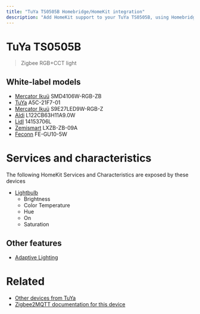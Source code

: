 ```yaml
---
title: "TuYa TS0505B Homebridge/HomeKit integration"
description: "Add HomeKit support to your TuYa TS0505B, using Homebridge, Zigbee2MQTT and homebridge-z2m."
---
```

<!---
This file has been GENERATED using src/docgen/docgen.ts
DO NOT EDIT THIS FILE MANUALLY!
-->
# TuYa TS0505B
> Zigbee RGB+CCT light


## White-label models
* [Mercator Ikuü](../index.md#mercator_ikuu) SMD4106W-RGB-ZB
* [TuYa](../index.md#tuya) A5C-21F7-01
* [Mercator Ikuü](../index.md#mercator_ikuu) S9E27LED9W-RGB-Z
* [Aldi](../index.md#aldi) L122CB63H11A9.0W
* [Lidl](../index.md#lidl) 14153706L
* [Zemismart](../index.md#zemismart) LXZB-ZB-09A
* [Feconn](../index.md#feconn) FE-GU10-5W

# Services and characteristics
The following HomeKit Services and Characteristics are exposed by
these devices

* [Lightbulb](../../light.md)
  * Brightness
  * Color Temperature
  * Hue
  * On
  * Saturation

## Other features
* [Adaptive Lighting](../../light.md)

# Related
* [Other devices from TuYa](../index.md#tuya)
* [Zigbee2MQTT documentation for this device](https://www.zigbee2mqtt.io/devices/TS0505B.html)